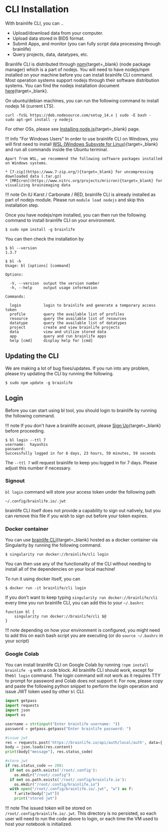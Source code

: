 
# CLI Installation

With brainlife CLI, you can ..

* Upload/download data from your computer.
* Upload data stored in BIDS format.
* Submit Apps, and monitor (you can fully script data processing through brainlife)
* Query projects, data, datatypes, etc.

Brainlife CLI is distributed through [npm](https://www.npmjs.com/){target=_blank} (node package manager) which is a part of nodejs. You will need to have nodejs/npm installed on your machine before you can install brainlife CLI command. Most operation systems support nodejs through their software distribution systems. You can find the nodejs installation document [here](https://nodejs.org/en/download/package-manager/){target=_blank}.

On ubuntu/debian machines, you can run the following command to install nodejs 14 (current LTS).

```
curl -fsSL https://deb.nodesource.com/setup_14.x | sudo -E bash -
sudo apt-get install -y nodejs
```

For other OSs, please see [Installing node.js](https://nodejs.org/en/download/package-manager/#debian-and-ubuntu-based-linux-distributions){target=_blank} page.


!!! Info "For Windows Users"
    In order to use brainlife CLI on Windows, you will first need to install [WSL (Windows Subsyste for Linux)](https://docs.microsoft.com/en-us/windows/wsl/install-win10){target=_blank} and run all commands inside the Ubuntu terminal.

    Apart from WSL, we recommend the following software packages installed on Windows systems.

    * [7-zip](https://www.7-zip.org/){target=_blank} for uncompressing downloaded data (.tar.gz)
    * [MRIcron](https://www.nitrc.org/projects/mricron){target=_blank} for visualizing brainimaging data 

!!! note
    On IU Karst / Carbonate / RED, brainlife CLI is already installed as part of nodejs module. Please run `module load nodejs` and skip this installation step.

Once you have nodejs/npm installed, you can then run the following command to install brainlife CLI on your environment.

```
$ sudo npm install -g brainlife
```

You can then check the installation by 

```
$ bl --version
1.3.7

$ bl -h
Usage: bl [options] [command]

Options:

  -V, --version  output the version number
  -h, --help     output usage information

Commands:

  login          login to brainlife and generate a temporary access token
  profile        query the available list of profiles
  resource       query the available list of resources
  datatype       query the available list of datatypes
  project        create and view brainlife projects
  data           view and utilize stored data
  app            query and run brainlife apps
  help [cmd]     display help for [cmd]

```

## Updating the CLI

We are making a lot of bug fixes/updates. If you run into any problem, please try updating the CLI by running the following. 

```
$ sudo npm update -g brainlife
```

## Login

Before you can start using bl tool, you should login to brainlife by running the following command.

!!! note
    If you don't have a brainlife account, please [Sign Up](https://brainlife.io/auth/#!/signup){target=_blank} before proceeding.

```
$ bl login --ttl 7
username:  hayashis
password:  
Successfully logged in for 6 days, 23 hours, 59 minutes, 59 seconds
```

The `--ttl 7` will request brainlife to keep you logged in for 7 days. Please adjust this number if necessary.

### Signout

`bl login` command will store your access token under the following path

```
~/.config/brainlife.io/.jwt
```

brainlife CLI itself does not provide a capability to sign out natively, but you can remove this file if you wish to sign out before your token expires. 

### Docker container
You can use [brainlife CLI](https://hub.docker.com/repository/docker/brainlife/cli){target=_blank} hosted as a docker container via Singularity by running the following command.
```
$ singularity run docker://brainlife/cli login
```
You can then use any of the functionality of the CLI without needing to install all of the dependencies on your local machine!

To run it using docker itself, you can
```
$ docker run -it brainlife/cli login 
```

If you don't want to keep typing `singularity run docker://brainlife/cli` every time you run brainlife CLI, you can add this to your `~/.bashrc`

```
function bl {
    singularity run docker://brainlife/cli $@
}
```

!!! note
    depending on how your environment is configured, you might need to add this on each bash script you are executing (or do `source ~/.bashrc` in your script)


### Google Colab 

You can install brainlife CLI on Google Colab by running `!npm install brainlife -g` with a code block. All brainlife CLI should work, except for the`bl login` command. 
The login command will not work as it requires TTY to prompt for password and Colab does not support it. 
For now, please copy and paste the following python snippet to perform the login operation 
and issue JWT token used by other `bl` CLI.

```python
import getpass
import requests
import json
import os

username = str(input("Enter brainlife username: "))
password = getpass.getpass("Enter brainlife password: ")

#issue jwt
res = requests.post('https://brainlife.io/api/auth/local/auth', data={'username': username, 'password': password})
body = json.loads(res.content)
print(body["message"], res.status_code)

#store jwt
if res.status_code == 200:
  if not os.path.exists('/root/.config'):
    os.mkdir("/root/.config")
  if not os.path.exists('/root/.config/brainlife.io'):
    os.mkdir("/root/.config/brainlife.io")
  with open("/root/.config/brainlife.io/.jwt", "w") as f:
    f.write(body["jwt"])
    print("stored jwt")
```

!!! note
    The issued token will be stored on `/root/.config/brainlife.io/.jwt`. This directory is no persisted, 
    so each user will need to run the code above to login, or each time the VM used to host your notebook 
    is initialized.


